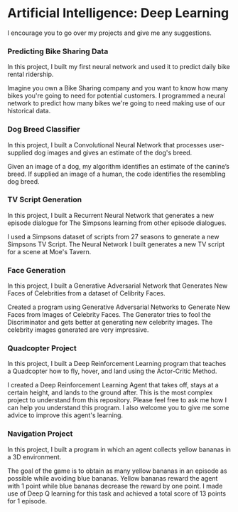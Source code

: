 # Artificial Intelligence: Deep Learning
I encourage you to go over my projects and give me any suggestions.
### Predicting Bike Sharing Data

In this project, I built my first neural network and used it to predict daily bike rental ridership.

Imagine you own a Bike Sharing company and you want to know how many bikes you're going to need for potential customers.
I programmed a neural network to predict how many bikes we're going to need making use of our historical data.
### Dog Breed Classifier

In this project, I built a Convolutional Neural Network that processes user-supplied dog images and gives an estimate of the dog's breed.

Given an image of a dog, my algorithm identifies an estimate of the canine’s breed. 
If supplied an image of a human, the code identifies the resembling dog breed.
### TV Script Generation

In this project, I built a Recurrent Neural Network that generates a new episode dialogue for The Simpsons learning from other episode dialogues.

I used a Simpsons dataset of scripts from 27 seasons to generate a new Simpsons TV Script. 
The Neural Network I built generates a new TV script for a scene at Moe's Tavern.
### Face Generation

In this project, I built a Generative Adversarial Network that Generates New Faces of Celebrities from a dataset of Celibrity Faces.

Created a program using Generative Adversarial Networks to Generate New Faces from Images of Celebrity Faces. The Generator tries to
fool the Discriminator and gets better at generating new celebrity images. The celebrity images generated are very impressive.
### Quadcopter Project

In this project, I built a Deep Reinforcement Learning program that teaches a Quadcopter how to fly, hover, and land using the Actor-Critic Method.

I created a Deep Reinforcement Learning Agent that takes off, stays at a certain height, and lands to the ground after. This is the most
complex project to understand from this repository. Please feel free to ask me how I can help you understand this program. I also welcome
you to give me some advice to improve this agent's learning.
### Navigation Project

In this project, I built a program in which an agent collects yellow bananas in a 3D environment. 

The goal of the game is to obtain as many yellow bananas in an episode as possible while avoiding blue bananas. Yellow bananas reward the agent with 1 point while blue bananas decrease the reward by one point. I made use of Deep Q learning for this task and achieved a total score of 13 points for 1 episode. 

